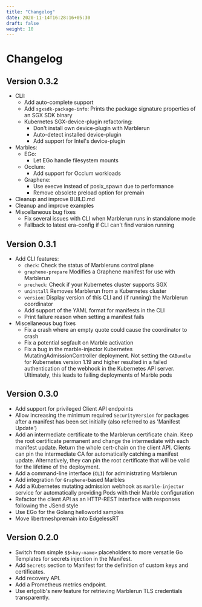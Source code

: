 ```yaml
---
title: "Changelog"
date: 2020-11-14T16:28:16+05:30
draft: false
weight: 10
---
```


# Changelog

## Version 0.3.2
* CLI:
  * Add auto-complete support
  * Add `sgxsdk-package-info`: Prints the package signature properties of an SGX SDK binary
  * Kubernetes SGX-device-plugin refactoring:
    * Don't install own device-plugin with Marblerun
    * Auto-detect installed device-plugin
    * Add support for Intel's device-plugin
* Marbles:
  * EGo:
    * Let EGo handle filesystem mounts
  * Occlum:
    * Add support for Occlum workloads
  * Graphene:
    * Use execve instead of posix_spawn due to performance
    * Remove obsolete preload option for premain
* Cleanup and improve BUILD.md
* Cleanup and improve examples
* Miscellaneous bug fixes
  * Fix several issues with CLI when Marblerun runs in standalone mode
  * Fallback to latest era-config if CLI can't find version running

## Version 0.3.1

* Add CLI features:
    * `check`: Check the status of Marbleruns control plane
    * `graphene-prepare` Modifies a Graphene manifest for use with Marblerun
    * `precheck`: Check if your Kubernetes cluster supports SGX
    * `uninstall` Removes Marblerun from a Kubernetes cluster
    * `version`: Display version of this CLI and (if running) the Marblerun coordinator
    * Add support of the YAML format for manifests in the CLI
    * Print failure reason when setting a manifest fails
* Miscellaneous bug fixes
    * Fix a crash where an empty quote could cause the coordinator to crash
    * Fix a potential segfault on Marble activation
    * Fix a bug in the marble-injector Kubernetes MutatingAdmissionController deployment. Not setting the `CABundle` for Kubernetes version 1.19 and higher resulted in a failed authentication of the webhook in the Kubernetes API server. Ultimately, this leads to failing deployments of Marble pods

## Version 0.3.0

* Add support for privileged Client API endpoints
* Allow increasing the minimum required `SecurityVersion` for packages after a manifest has been set initially (also referred to as 'Manifest Update')
* Add an intermediate certificate to the Marblerun certificate chain. Keep the root certificate permanent and change the intermediate with each manifest update. Return the whole cert-chain on the client API. Clients can pin the intermediate CA for automatically catching a manifest update. Alternatively, they can pin the root certificate that will be valid for the lifetime of  the deployment.
* Add a command-line interface (`CLI`) for administrating Marblerun
* Add integration for `Graphene`-based Marbles
* Add a Kubernetes mutating admission webhook as `marble-injector` service for automatically providing Pods with their Marble configuration
* Refactor the client API as an HTTP-REST interface with responses following the JSend style
* Use EGo for the Golang helloworld samples
* Move libertmeshpremain into EdgelessRT

## Version 0.2.0

* Switch from simple `$$<key-name>` placeholders to more versatile Go Templates for secrets injection in the Manifest.
* Add `Secrets` section to Manifest for the definition of custom keys and certificates.
* Add recovery API.
* Add a Prometheus metrics endpoint.
* Use ertgolib's new feature for retrieving Marblerun TLS credentials transparently.
